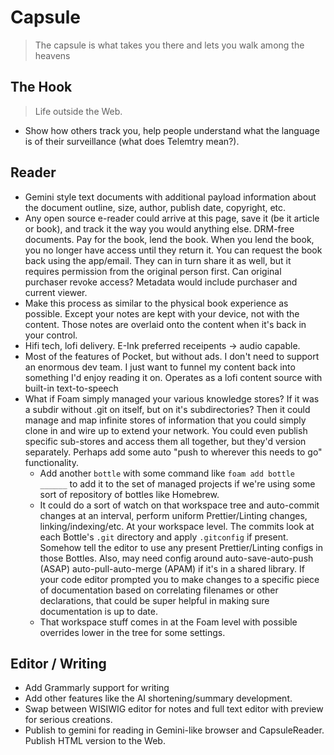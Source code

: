 # Capsule

> The capsule is what takes you there and lets you walk among the heavens

## The Hook

> Life outside the Web.

- Show how others track you, help people understand what the language is of their surveillance (what does Telemtry mean?).

## Reader

- Gemini style text documents with additional payload information about the document outline, size, author, publish date, copyright, etc.
- Any open source e-reader could arrive at this page, save it (be it article or book), and track it the way you would anything else. DRM-free documents. Pay for the book, lend the book. When you lend the book, you no longer have access until they return it. You can request the book back using the app/email. They can in turn share it as well, but it requires permission from the original person first. Can original purchaser revoke access? Metadata would include purchaser and current viewer.
- Make this process as similar to the physical book experience as possible. Except your notes are kept with your device, not with the content. Those notes are overlaid onto the content when it's back in your control.
- Hifi tech, lofi delivery. E-Ink preferred receipents -> audio capable.
- Most of the features of Pocket, but without ads. I don't need to support an enormous dev team. I just want to funnel my content back into something I'd enjoy reading it on. Operates as a lofi content source with built-in text-to-speech
- What if Foam simply managed your various knowledge stores? If it was a subdir without .git on itself, but on it's subdirectories? Then it could manage and map infinite stores of information that you could simply clone in and wire up to extend your network. You could even publish specific sub-stores and access them all together, but they'd version separately. Perhaps add some auto "push to wherever this needs to go" functionality.
  - Add another `bottle` with some command like `foam add bottle ______` to add it to the set of managed projects if we're using some sort of repository of bottles like Homebrew.
  - It could do a sort of watch on that workspace tree and auto-commit changes at an interval, perform uniform Prettier/Linting changes, linking/indexing/etc. At your workspace level. The commits look at each Bottle's `.git` directory and apply `.gitconfig` if present. Somehow tell the editor to use any present Prettier/Linting configs in those Bottles. Also, may need config around auto-save-auto-push (ASAP) auto-pull-auto-merge (APAM) if it's in a shared library. If your code editor prompted you to make changes to a specific piece of documentation based on correlating filenames or other declarations, that could be super helpful in making sure documentation is up to date. 
  - That workspace stuff comes in at the Foam level with possible overrides lower in the tree for some settings.

## Editor / Writing

- Add Grammarly support for writing
- Add other features like the AI shortening/summary development.
- Swap between WISIWIG editor for notes and full text editor with preview for serious creations.
- Publish to gemini for reading in Gemini-like browser and CapsuleReader. Publish HTML version to the Web.
